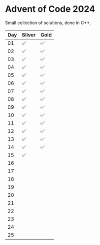 # Advent of Code 2024

Small collection of solutions, done in C++.

| Day |       Silver       |        Gold        |
|-----|--------------------|--------------------|
|  01 | :white_check_mark: | :white_check_mark: |
|  02 | :white_check_mark: | :white_check_mark: |
|  03 | :white_check_mark: | :white_check_mark: |
|  04 | :white_check_mark: | :white_check_mark: |
|  05 | :white_check_mark: | :white_check_mark: |
|  06 | :white_check_mark: | :white_check_mark: |
|  07 | :white_check_mark: | :white_check_mark: |
|  08 | :white_check_mark: | :white_check_mark: |
|  09 | :white_check_mark: | :white_check_mark: |
|  10 | :white_check_mark: | :white_check_mark: |
|  11 | :white_check_mark: | :white_check_mark: |
|  12 | :white_check_mark: | :white_check_mark: |
|  13 | :white_check_mark: | :white_check_mark: |
|  14 | :white_check_mark: | :white_check_mark: |
|  15 | :white_check_mark: |                    |
|  16 |                    |                    |
|  17 |                    |                    |
|  18 |                    |                    |
|  19 |                    |                    |
|  20 |                    |                    |
|  21 |                    |                    |
|  22 |                    |                    |
|  23 |                    |                    |
|  24 |                    |                    |
|  25 |                    |                    |
